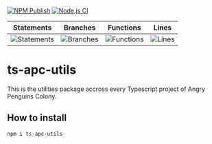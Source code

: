[![NPM Publish](https://github.com/Angry-Penguins-Colony/ts-utilities/actions/workflows/npm_publish.yml/badge.svg)](https://github.com/Angry-Penguins-Colony/ts-utilities/actions/workflows/npm_publish.yml)
[![Node.js CI](https://github.com/Angry-Penguins-Colony/ts-utilities/actions/workflows/node.js.yml/badge.svg)](https://github.com/Angry-Penguins-Colony/ts-utilities/actions/workflows/node.js.yml)

| Statements                                                                                 | Branches                                                                               | Functions                                                                           | Lines                                                                            |
| ------------------------------------------------------------------------------------------ | -------------------------------------------------------------------------------------- | ----------------------------------------------------------------------------------- | -------------------------------------------------------------------------------- |
| ![Statements](https://img.shields.io/badge/statements-72.6%25-red.svg?style=flat) | ![Branches](https://img.shields.io/badge/branches-63.33%25-red.svg?style=flat) | ![Functions](https://img.shields.io/badge/functions-77.19%25-red.svg?style=flat) | ![Lines](https://img.shields.io/badge/lines-73.03%25-red.svg?style=flat) |

# ts-apc-utils

This is the utilities package accross every Typescript project of Angry Penguins Colony.

## How to install 

`npm i ts-apc-utils`
